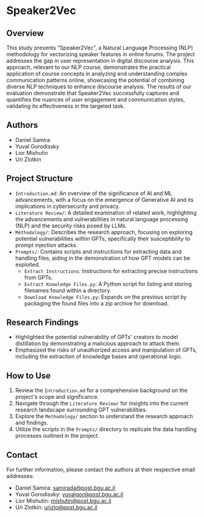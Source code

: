 # Speaker2Vec

## Overview

This study presents "Speaker2Vec", a Natural Language Processing (NLP) methodology for vectorizing speaker features in online forums. The project addresses the gap in user representation in digital discourse analysis.
This approach, relevant to our NLP course, demonstrates the practical application of course concepts in analyzing and understanding complex communication patterns online, showcasing the potential of combining diverse NLP techniques to enhance discourse analysis.
The results of our evaluation demonstrate that Speaker2Vec successfully captures and quantifies the nuances of user engagement and communication styles, validating its effectiveness in the targeted task.

## Authors

- Daniel Samira
- Yuval Gorodissky
- Lior Mishutin
- Uri Zlotkin

## Project Structure

- `Introduction.md`: An overview of the significance of AI and ML advancements, with a focus on the emergence of Generative AI and its implications in cybersecurity and privacy.
- `Literature Review/`: A detailed examination of related work, highlighting the advancements and vulnerabilities in natural language processing (NLP) and the security risks posed by LLMs.
- `Methodology/`: Describes the research approach, focusing on exploring potential vulnerabilities within GPTs, specifically their susceptibility to prompt injection attacks.
- `Prompts/`: Contains scripts and instructions for extracting data and handling files, aiding in the demonstration of how GPT models can be exploited.
  - `Extract Instructions`: Instructions for extracting precise instructions from GPTs.
  - `Extract Knowledge Files.py`: A Python script for listing and storing filenames found within a directory.
  - `Download Knowledge Files.py`: Expands on the previous script by packaging the found files into a zip archive for download.

## Research Findings

- Highlighted the potential vulnerability of GPTs' creators to model distillation by demonstrating a malicious approach to attack them.
- Emphasized the risks of unauthorized access and manipulation of GPTs, including the extraction of knowledge bases and operational logic.

## How to Use

1. Review the `Introduction.md` for a comprehensive background on the project's scope and significance.
2. Navigate through the `Literature Review/` for insights into the current research landscape surrounding GPT vulnerabilities.
3. Explore the `Methodology/` section to understand the research approach and findings.
4. Utilize the scripts in the `Prompts/` directory to replicate the data handling processes outlined in the project.

## Contact

For further information, please contact the authors at their respective email addresses:

- Daniel Samira: samirada@post.bgu.ac.il
- Yuval Gorodissky: yuvalgor@post.bgu.ac.il
- Lior Mishutin: mishutin@post.bgu.ac.il
- Uri Zlotkin: urizlo@post.bgu.ac.il


